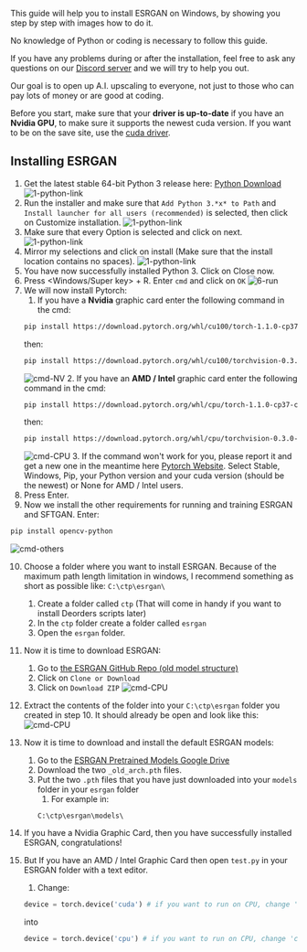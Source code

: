 This guide will help you to install ESRGAN on Windows, by showing you step by step with images how to do it.

No knowledge of Python or coding is necessary to follow this guide. 

If you have any problems during or after the installation, feel free to ask any questions on our [Discord server](https://discord.gg/SxvYsgE) and we will try to help you out. 

Our goal is to open up A.I. upscaling to everyone, not just to those who can pay lots of money or are good at coding.

Before you start, make sure that your **driver is up-to-date** if you have an **Nvidia GPU**, to make sure it supports the newest cuda version. If you want to be on the save site, use the [cuda driver](https://developer.nvidia.com/cuda-downloads).

## Installing ESRGAN

1. Get the latest stable 64-bit Python 3 release here: [Python Download](https://www.python.org/downloads/windows/)
![1-python-link](https://github.com/alsa64/AI-wiki/raw/master/res/1-python-link.jpg)
2. Run the installer and make sure that `Add Python 3.*x* to Path` and `Install launcher for all users (recommended)` is selected, then click on Customize installation.
![1-python-link](https://github.com/alsa64/AI-wiki/raw/master/res/2-installer-1.jpg)
3. Make sure that every Option is selected and click on next.
![1-python-link](https://github.com/alsa64/AI-wiki/raw/master/res/3-installer-2.jpg)
4. Mirror my selections and click on install (Make sure that the install location contains no spaces).
![1-python-link](https://github.com/alsa64/AI-wiki/raw/master/res/4-installer-3.jpg)
5. You have now successfully installed Python 3. Click on Close now.
6. Press <Windows/Super key> + R. Enter `cmd` and click on `OK`
![6-run](https://github.com/alsa64/AI-wiki/raw/master/res/6-run.jpg)
7. We will now install Pytorch:
    1. If you have a **Nvidia** graphic card enter the following command in the cmd:
    ```bash
    pip install https://download.pytorch.org/whl/cu100/torch-1.1.0-cp37-cp37m-win_amd64.whl
    ```
    then:
    ```bash
    pip install https://download.pytorch.org/whl/cu100/torchvision-0.3.0-cp37-cp37m-win_amd64.whl
    ```
    ![cmd-NV](https://github.com/alsa64/AI-wiki/raw/master/res/7-Nvidia.jpg)
    2. If you have an **AMD / Intel** graphic card enter the following command in the cmd:
    ```bash
    pip install https://download.pytorch.org/whl/cpu/torch-1.1.0-cp37-cp37m-win_amd64.whl
    ```
    then:
    ```bash
    pip install https://download.pytorch.org/whl/cpu/torchvision-0.3.0-cp37-cp37m-win_amd64.whl
    ```
    ![cmd-CPU](https://github.com/alsa64/AI-wiki/raw/master/res/7-CPU.jpg)
    3. If the command won't work for you, please report it and get a new one in the meantime here [Pytorch Website](https://pytorch.org/get-started/locally/). Select Stable, Windows, Pip, your Python version and your cuda version (should be the newest) or None for AMD / Intel users.
8. Press Enter.
9. Now we install the other requirements for running and training ESRGAN and SFTGAN. Enter:
```bash
pip install opencv-python
```
![cmd-others](https://github.com/alsa64/AI-wiki/raw/master/res/8-pip.jpg)

10. Choose a folder where you want to install ESRGAN. Because of the maximum path length limitation in windows, I recommend something as short as possible like: `C:\ctp\esrgan\`
    1. Create a folder called `ctp` (That will come in handy if you want to install Deorders scripts later)
    2. In the `ctp` folder create a folder called `esrgan`
    3. Open the `esrgan` folder.
11. Now it is time to download ESRGAN:
    1. Go to [the ESRGAN GitHub Repo (old model structure)](https://github.com/xinntao/ESRGAN/tree/aceb85730832001ec1fa3a77bd6856b75e1d0e87)
    2. Click on `Clone or Download`
    3. Click on `Download ZIP`
![cmd-CPU](https://github.com/alsa64/AI-wiki/raw/master/res/10-github.jpg)
12. Extract the contents of the folder into your `C:\ctp\esrgan` folder you created in step 10. It should already be open and look like this:
![cmd-CPU](https://github.com/alsa64/AI-wiki/raw/master/res/11-explorer.jpg)
13. Now it is time to download and install the default ESRGAN models:
    1. Go to the [ESRGAN Pretrained Models Google Drive](https://drive.google.com/drive/folders/17VYV_SoZZesU6mbxz2dMAIccSSlqLecY)
    2. Download the two `_old_arch.pth` files.
    3. Put the two `.pth` files that you have just downloaded into your `models` folder in your `esrgan` folder 
        1. For example in: 
        ```
        C:\ctp\esrgan\models\
        ```
14. If you have a Nvidia Graphic Card, then you have successfully installed ESRGAN, congratulations!
15. But If you have an AMD / Intel Graphic Card then open `test.py` in your ESRGAN folder with a text editor.
    
    1. Change:

    ```python
    device = torch.device('cuda') # if you want to run on CPU, change 'cuda' -> cpu
    ```
    into
    ```python
    device = torch.device('cpu') # if you want to run on CPU, change 'cuda' -> cpu
    ```

